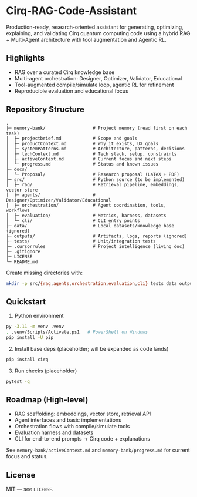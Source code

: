 # Cirq-RAG-Code-Assistant

Production-ready, research-oriented assistant for generating, optimizing, explaining, and validating Cirq quantum computing code using a hybrid RAG + Multi-Agent architecture with tool augmentation and Agentic RL.

## Highlights
- RAG over a curated Cirq knowledge base
- Multi-agent orchestration: Designer, Optimizer, Validator, Educational
- Tool-augmented compile/simulate loop, agentic RL for refinement
- Reproducible evaluation and educational focus

## Repository Structure

```
.
├─ memory-bank/                  # Project memory (read first on each task)
│  ├─ projectbrief.md            # Scope and goals
│  ├─ productContext.md          # Why it exists, UX goals
│  ├─ systemPatterns.md          # Architecture, patterns, decisions
│  ├─ techContext.md             # Tech stack, setup, constraints
│  ├─ activeContext.md           # Current focus and next steps
│  └─ progress.md                # Status and known issues
├─ docs/
│  └─ Proposal/                  # Research proposal (LaTeX + PDF)
├─ src/                          # Python source (to be implemented)
│  ├─ rag/                       # Retrieval pipeline, embeddings, vector store
│  ├─ agents/                    # Designer/Optimizer/Validator/Educational
│  ├─ orchestration/             # Agent coordination, tools, workflows
│  ├─ evaluation/                # Metrics, harness, datasets
│  └─ cli/                       # CLI entry points
├─ data/                         # Local datasets/knowledge base (ignored)
├─ outputs/                      # Artifacts, logs, reports (ignored)
├─ tests/                        # Unit/integration tests
├─ .cursorrules                  # Project intelligence (living doc)
├─ .gitignore
├─ LICENSE
└─ README.md
```

Create missing directories with:

```bash
mkdir -p src/{rag,agents,orchestration,evaluation,cli} tests data outputs
```

## Quickstart

1) Python environment

```bash
py -3.11 -m venv .venv
. .venv/Scripts/Activate.ps1   # PowerShell on Windows
pip install -U pip
```

2) Install base deps (placeholder; will be expanded as code lands)

```bash
pip install cirq
```

3) Run checks (placeholder)

```bash
pytest -q
```

## Roadmap (High-level)
- RAG scaffolding: embeddings, vector store, retrieval API
- Agent interfaces and basic implementations
- Orchestration flows with compile/simulate tools
- Evaluation harness and datasets
- CLI for end-to-end prompts → Cirq code + explanations

See `memory-bank/activeContext.md` and `memory-bank/progress.md` for current focus and status.

## License

MIT — see `LICENSE`.
